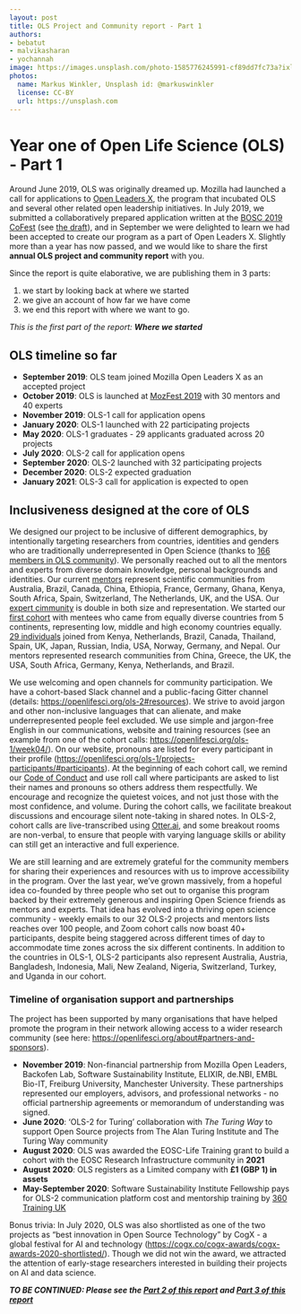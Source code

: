 ```yaml
---
layout: post
title: OLS Project and Community report - Part 1
authors: 
- bebatut
- malvikasharan
- yochannah
image: https://images.unsplash.com/photo-1585776245991-cf89dd7fc73a?ixlib=rb-1.2.1&ixid=eyJhcHBfaWQiOjEyMDd9&auto=format&fit=crop&w=1650&q=80
photos:
  name: Markus Winkler, Unsplash id: @markuswinkler
  license: CC-BY
  url: https://unsplash.com
---
```


# Year one of Open Life Science (OLS) - Part 1

Around June 2019, OLS was originally dreamed up. Mozilla had launched a call for applications to [Open Leaders X](https://foundation.mozilla.org/en/initiatives/mozilla-open-leaders/), the program that incubated OLS and several other related open leadership initiatives. In July 2019, we submitted a collaboratively prepared application written at the [BOSC 2019 CoFest](https://www.open-bio.org/events/bosc/about/2019/) (see [the draft](https://openlifesci.org/posts/2019/09/24/application/)), and in September we were delighted to learn we had been accepted to create our program as a part of Open Leaders X. Slightly more than a year has now passed, and we would like to share the first **annual OLS project and community report** with you.

Since the report is quite elaborative, we are publishing them in 3 parts: 
1. we start by looking back at where we started
1. we give an account of how far we have come 
1. we end this report with where we want to go. 

*This is the first part of the report: **Where we started***

## OLS timeline so far

- **September 2019**: OLS team joined Mozilla Open Leaders X as an accepted project
- **October 2019**: OLS is launched at [MozFest 2019](https://medium.com/mozilla-festival/mozfest-2019-highlights-b8084b8b64b2) with 30 mentors and 40 experts
- **November 2019**: OLS-1 call for application opens 
- **January 2020**: OLS-1 launched with 22 participating projects 
- **May 2020**: OLS-1 graduates - 29 applicants graduated across 20 projects
- **July 2020**: OLS-2 call for application opens
- **September 2020**: OLS-2 launched with 32 participating projects
- **December 2020**: OLS-2 expected graduation
- **January 2021**: OLS-3 call for application is expected to open

## Inclusiveness designed at the core of OLS

We designed our project to be inclusive of different demographics, by intentionally targeting researchers from countries, identities and genders who are traditionally underrepresented in Open Science (thanks to [166 members in OLS community](https://openlifesci.org/community)). We personally reached out to all the mentors and experts from diverse domain knowledge, personal backgrounds and identities. Our current [mentors](https://openlifesci.org/ols-2#mentors) represent scientific communities from Australia, Brazil, Canada, China, Ethiopia, France, Germany, Ghana, Kenya, South Africa, Spain, Switzerland, The Netherlands, UK, and the USA. Our [expert cimmunity](https://openlifesci.org/ols-2#experts) is double in both size and representation. We started our [first cohort](https://openlifesci.org/ols-1/projects-participants/) with mentees who came from equally diverse countries from 5 continents, representing low, middle and high economy countries equally. [29 individuals](https://openlifesci.org/ols-1/projects-participants/#participants) joined from Kenya, Netherlands, Brazil, Canada, Thailand, Spain, UK, Japan, Russian, India, USA, Norway, Germany, and Nepal. Our mentors represented research communities from China, Greece, the UK, the USA, South Africa, Germany, Kenya, Netherlands, and Brazil.

We use welcoming and open channels for community participation. We have a cohort-based Slack channel and a public-facing Gitter channel (details: https://openlifesci.org/ols-2#resources). We strive to avoid jargon and other non-inclusive languages that can alienate, and make underrepresented people feel excluded. We use simple and jargon-free English in our communications, website and training resources (see an example from one of the cohort calls: https://openlifesci.org/ols-1/week04/). On our website, pronouns are listed for every participant in their profile (https://openlifesci.org/ols-1/projects-participants/#participants). At the beginning of each cohort call, we remind our [Code of Conduct](https://openlifesci.org/code-of-conduct) and use roll call where participants are asked to list their names and pronouns so others address them respectfully. We encourage and recognize the quietest voices, and not just those with the most confidence, and volume. During the cohort calls, we facilitate breakout discussions and encourage silent note-taking in shared notes. In OLS-2, cohort calls are live-transcribed using [Otter.ai](https://otter.ai), and some breakout rooms are non-verbal, to ensure that people with varying language skills or ability can still get an interactive and full experience. 

We are still learning and are extremely grateful for the community members for sharing their experiences and resources with us to improve accessibility in the program. Over the last year, we’ve grown massively, from a hopeful idea co-founded by three people who set out to organise this program backed by their extremely generous and inspiring Open Science friends as mentors and experts. That idea has evolved into a thriving open science community - weekly emails to our 32 OLS-2 projects and mentors lists reaches over 100 people, and Zoom cohort calls now boast 40+ participants, despite being staggered across different times of day to accommodate time zones across the six different continents. In addition to the countries in OLS-1, OLS-2 participants  also represent Australia, Austria, Bangladesh, Indonesia, Mali, New Zealand, Nigeria, Switzerland, Turkey, and Uganda in our cohort.

### Timeline of organisation support and partnerships

The project has been supported by many organisations that have helped promote the program in their network allowing access to a wider research community (see here: https://openlifesci.org/about#partners-and-sponsors). 

- **November 2019**: Non-financial partnership from Mozilla Open Leaders, Backofen Lab, Software Sustainability Institute, ELIXIR, de.NBI, EMBL Bio-IT, Freiburg University, Manchester University. These partnerships represented our employers, advisors, and professional networks - no official partnership agreements or memorandum of understanding was signed. 
- **June 2020**: ‘OLS-2 for Turing’ collaboration with _The Turing Way_ to support Open Source projects from The Alan Turing Institute and The Turing Way community
- **August 2020**: OLS was awarded the EOSC-Life Training grant to build a cohort with the EOSC Research Infrastructure community in **2021**
- **August 2020**: OLS registers as a Limited company with **£1 (GBP 1) in assets**
- **May-September 2020**: Software Sustainability Institute Fellowship pays for OLS-2 communication platform cost and mentorship training by [360 Training UK](http://360training.co.uk/) 

Bonus trivia: In July 2020, OLS was also shortlisted as one of the two projects as “best innovation in Open Source Technology” by CogX - a global festival for AI and technology (https://cogx.co/cogx-awards/cogx-awards-2020-shortlisted/). Though we did not win the award, we attracted the attention of early-stage researchers interested in building their projects on AI and data science. 

***TO BE CONTINUED: Please see the [Part 2 of this report](./2020-10-01-annual-report-part-2) and [Part 3 of this report](./2020-10-01-annual-report-part-3)***
